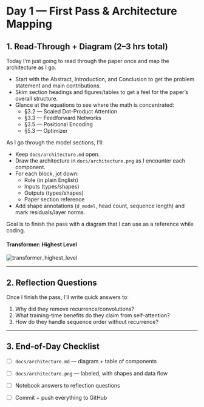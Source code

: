 # Day 1 — First Pass & Architecture Mapping

## 1. Read-Through + Diagram (2–3 hrs total)
Today I’m just going to read through the paper once and map the architecture as I go.

- Start with the Abstract, Introduction, and Conclusion to get the problem statement and main contributions.
- Skim section headings and figures/tables to get a feel for the paper’s overall structure.
- Glance at the equations to see where the math is concentrated:
  - §3.2 — Scaled Dot-Product Attention
  - §3.3 — Feedforward Networks
  - §3.5 — Positional Encoding
  - §5.3 — Optimizer

As I go through the model sections, I’ll:
- Keep `docs/architecture.md` open.
- Draw the architecture in `docs/architecture.png` as I encounter each component.
- For each block, jot down:
  - Role (in plain English)
  - Inputs (types/shapes)
  - Outputs (types/shapes)
  - Paper section reference
- Add shape annotations (`d_model`, head count, sequence length) and mark residuals/layer norms.

Goal is to finish the pass with a diagram that I can use as a reference while coding.

#### Transformer: Highest Level
![transformer_highest_level](../images/transformer_highest_level.png)

---

## 2. Reflection Questions
Once I finish the pass, I’ll write quick answers to:
1. Why did they remove recurrence/convolutions?  
2. What training-time benefits do they claim from self-attention?  
3. How do they handle sequence order without recurrence?  

---

## 3. End-of-Day Checklist
- [ ] `docs/architecture.md` — diagram + table of components
- [ ] `docs/architecture.png` — labeled, with shapes and data flow
- [ ] Notebook answers to reflection questions
- [ ] Commit + push everything to GitHub


